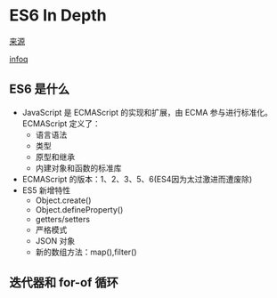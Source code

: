 
# ES6 In Depth
[来源](https://hacks.mozilla.org/category/es6-in-depth/)

[infoq](http://www.infoq.com/cn/es6-in-depth/)

## ES6 是什么
* JavaScript 是 ECMAScript 的实现和扩展，由 ECMA 参与进行标准化。ECMAScript 定义了：
    - 语言语法
    - 类型
    - 原型和继承
    - 内建对象和函数的标准库
* ECMAScript 的版本：1、2、3、5、6(ES4因为太过激进而遭废除)
* ES5 新增特性
    - Object.create()
    - Object.defineProperty()
    - getters/setters
    - 严格模式
    - JSON 对象
    - 新的数组方法：map(),filter()

## 迭代器和 for-of 循环
